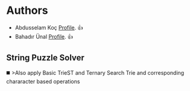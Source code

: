 # Authors
- Abdusselam Koç [Profile](https://github.com/betonn). 👍
- Bahadır Ünal [Profile](https://github.com/ZeroToHero2). 👍

## String Puzzle Solver 
◼️ >Also apply Basic TrieST and Ternary Search Trie and corresponding chararacter based operations

